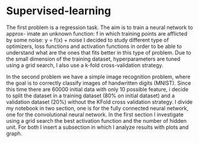 # Supervised-learning
The first problem is a regression task. The aim is to train a neural network to approx-
imate an unknown function: f in which training points are afflicted by some
noise:
 y = f(x) + noise
I decided to study different type of optimizers, loss functions and activation functions in
order to be able to understand what are the ones that fits better in this type of problem.
Due to the small dimension of the training dataset, hyperparameters are tuned using a
grid search, I also use a k-fold cross-validation strategy.

In the second problem we have a simple image recognition problem, where the goal is to correctly classify
images of handwritten digits (MNIST).
Since this time there are 60000 initial data with only 10 possible feature, i decide to split
the dataset in a training dataset (80% on initial dataset) and a validation dataset (20%)
without the KFold cross validation strategy.
I divide my notebook in two section, one is for the fully connected neural network, one for
the convolutional neural network. In the first section I investigate using a grid search the
best activation function and the number of hidden unit. For both I insert a subsection
in which I analyze results with plots and graph.
